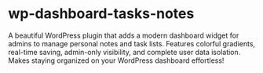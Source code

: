 # wp-dashboard-tasks-notes
A beautiful WordPress plugin that adds a modern dashboard widget for admins to manage personal notes and task lists. Features colorful gradients, real-time saving, admin-only visibility, and complete user data isolation. Makes staying organized on your WordPress dashboard effortless!
